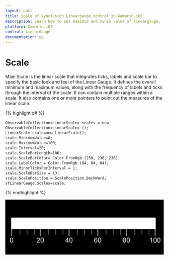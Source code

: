```yaml
---
layout: post
title: Scale of syncfusion Lineargauge control in Xamarin.iOS
description: Learn how to set maximum and minim value of lineargauge.
platform: Xamarin.iOS
control: LinearGauge
documentation: ug
---
```


# Scale

Main Scale is the linear scale that integrates ticks, labels and scale bar to specify the basic look and feel of the Linear Gauge. It defines the overall minimum and maximum values, along with the frequency of labels and ticks through the interval of the scale. It can contain multiple ranges within a scale. It also contains one or more pointers to point out the measures of the linear scale.

{% highlight c# %}

	ObservableCollection<LinearScale> scales = new ObservableCollection<LinearScale> ();
	LinearScale scale=new LinearScale();
	scale.MinimumValue=0;
	scale.MaximumValue=100;
	scale.Interval=20;
	scale.ScaleBarLength=100;
	scale.ScaleBarColor= Color.FromRgb (250, 236, 236);
	scale.LabelColor = Color.FromRgb (84, 84, 84); 
	scale.MinorTicksPerInterval = 1;
	scale.ScaleBarSize = 13;
	scale.ScalePosition = ScalePosition.BackWard;	
	sfLinearGauge.Scales=scale;
	
{% endhighlight %}


![](images/Scale.png)